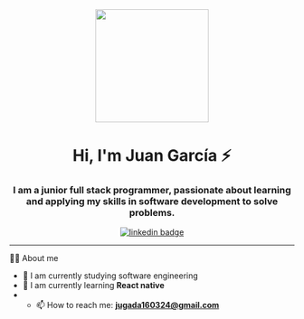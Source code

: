 <div id="presentacion" align="center">
  <img
    src="https://media.giphy.com/media/qgQUggAC3Pfv687qPC/giphy.gif"
    width="200"
  />
  <h1 align="center">Hi, I'm Juan García ⚡</h1>
  <h3 align="center">
    I am a junior full stack programmer, passionate about learning and applying my skills in software development to solve problems.
  </h3>
</div>

<div id="redes" align="center">
  <a
    href="https://www.linkedin.com/in/juan-esteban-garc%C3%ADa-daza-611485209/"
    target="_blanck"
  >
    <img
      src="https://img.shields.io/badge/linkedin-%230077B5.svg?style=for-the-badge&logo=linkedin&logoColor=white"
      alt="linkedin badge"
    />
  </a>
</div>

---

👨‍💻 About me

- 🔭 I am currently studying software engineering
- 🌱 I am currently learning **React native**
- - 📫 How to reach me: **jugada160324@gmail.com**


<!--
**ChilyGarcia/ChilyGarcia** is a ✨ _special_ ✨ repository because its `README.md` (this file) appears on your GitHub profile.

Here are some ideas to get you started:

- 🔭 I am currently studying software engineering
- 🌱 I am currently learning **React native**
- 👯 I’m looking to collaborate on ...
- 🤔 I’m looking for help with ...
- 💬 Ask me about ...
- 📫 How to reach me: ...
- 😄 Pronouns: ...
- ⚡ Fun fact: ...
-->
